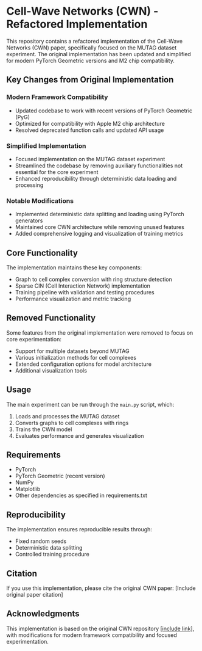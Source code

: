# Cell-Wave Networks (CWN) - Refactored Implementation

This repository contains a refactored implementation of the Cell-Wave Networks (CWN) paper, specifically focused on the MUTAG dataset experiment. The original implementation has been updated and simplified for modern PyTorch Geometric versions and M2 chip compatibility.

## Key Changes from Original Implementation

### Modern Framework Compatibility
- Updated codebase to work with recent versions of PyTorch Geometric (PyG)
- Optimized for compatibility with Apple M2 chip architecture
- Resolved deprecated function calls and updated API usage

### Simplified Implementation
- Focused implementation on the MUTAG dataset experiment
- Streamlined the codebase by removing auxiliary functionalities not essential for the core experiment
- Enhanced reproducibility through deterministic data loading and processing

### Notable Modifications
- Implemented deterministic data splitting and loading using PyTorch generators
- Maintained core CWN architecture while removing unused features
- Added comprehensive logging and visualization of training metrics

## Core Functionality

The implementation maintains these key components:
- Graph to cell complex conversion with ring structure detection
- Sparse CIN (Cell Interaction Network) implementation
- Training pipeline with validation and testing procedures
- Performance visualization and metric tracking

## Removed Functionality
Some features from the original implementation were removed to focus on core experimentation:
- Support for multiple datasets beyond MUTAG
- Various initialization methods for cell complexes
- Extended configuration options for model architecture
- Additional visualization tools

## Usage

The main experiment can be run through the `main.py` script, which:
1. Loads and processes the MUTAG dataset
2. Converts graphs to cell complexes with rings
3. Trains the CWN model
4. Evaluates performance and generates visualization

## Requirements

- PyTorch
- PyTorch Geometric (recent version)
- NumPy
- Matplotlib
- Other dependencies as specified in requirements.txt

## Reproducibility

The implementation ensures reproducible results through:
- Fixed random seeds
- Deterministic data splitting
- Controlled training procedure

## Citation

If you use this implementation, please cite the original CWN paper:
[Include original paper citation]

## Acknowledgments

This implementation is based on the original CWN repository [\[include link\]](https://github.com/crisbodnar/cwn.git), with modifications for modern framework compatibility and focused experimentation. 